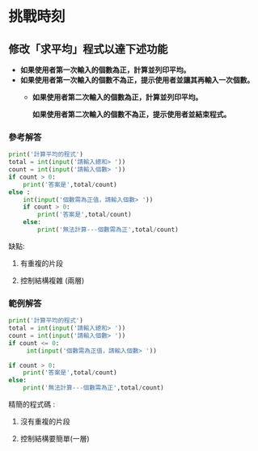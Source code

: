 # 挑戰時刻

## **修改「求平均」程式以達下述功能**

* **如果使用者第一次輸入的個數為正，計算並列印平均。**
* **如果使用者第一次輸入的個數不為正，提示使用者並讓其再輸入一次個數。**
  * **如果使用者第二次輸入的個數為正，計算並列印平均。**

    **如果使用者第二次輸入的個數不為正，提示使用者並結束程式。**

### **參考解答**

```python
print('計算平均的程式')
total = int(input('請輸入總和> '))
count = int(input('請輸入個數> '))
if count > 0:
	print('答案是',total/count)
else : 
	int(input('個數需為正值，請輸入個數> ')) 	
	if count > 0:
		print('答案是',total/count)
	else:
		print('無法計算---個數需為正',total/count)
```

缺點: 

1. 有重複的片段      

2. 控制結構複雜 \(兩層\)

### **範例解答**

```python
print('計算平均的程式')
total = int(input('請輸入總和> '))
count = int(input('請輸入個數> '))
if count <= 0:
	 int(input('個數需為正值，請輸入個數> '))

if count > 0:
	print('答案是',total/count)
else:
	print('無法計算---個數需為正',total/count)
```

精簡的程式碼 : 

1. 沒有重複的片段      

2. 控制結構要簡單\(一層\)  


